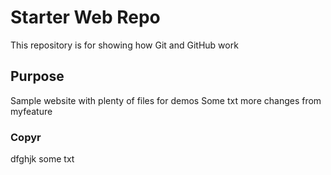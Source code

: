 # Starter Web Repo

This repository is for showing how Git and GitHub work

## Purpose

Sample website with plenty of files for demos
Some txt
more changes from myfeature

### Copyr
dfghjk
some txt